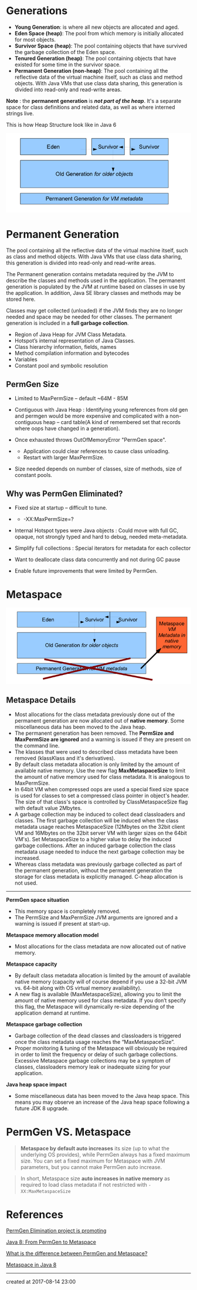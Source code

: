 # Generations

- **Young Generation**: is where all new objects are allocated and aged.
- **Eden Space (heap)**: The pool from which memory is initially allocated for most objects.
- **Survivor Space (heap)**: The pool containing objects that have survived the garbage collection of the Eden space.
- **Tenured Generation (heap)**: The pool containing objects that have existed for some time in the survivor space.
- **Permanent Generation (non-heap)**: The pool containing all the reflective data of the virtual machine itself, such as class and method objects. With Java VMs that use class data sharing, this generation is divided into read-only and read-write areas.

**Note** : the **permanent generation** is ***not part of the heap***. It's a separate space for class definitions and related data, as well as where interned strings live.



This is how Heap Structure look like in Java 6

![img](/attachments/java/jvm/java_memory_permGen.png)



# Permanent Generation

The pool containing all the reflective data of the virtual machine itself, such as class and method objects. With Java VMs that use class data sharing, this generation is divided into read-only and read-write areas.

The Permanent generation contains metadata required by the JVM to describe the classes and methods used in the application. The permanent generation is populated by the JVM at runtime based on classes in  use by the application. In addition, Java SE library classes and methods may be stored here.

Classes may get collected (unloaded) if the JVM finds they are no longer needed and space may be needed for other classes. The permanent generation is included in a **full garbage collection**.

- Region of Java Heap for JVM Class Metadata.
- Hotspot’s internal representation of Java Classes.
- Class hierarchy information, fields, names
- Method compilation information and bytecodes
- Variables
- Constant pool and symbolic resolution



## PermGen Size

- Limited to MaxPermSize – default ~64M - 85M

- Contiguous with Java Heap : Identifying young references from old gen and permgen would  be more expensive and complicated with a non-contiguous heap – card table(A kind of remembered set that records where oops have changed in a generation).

- Once exhausted throws OutOfMemoryError "PermGen space".

- - Application could clear references to cause class unloading.
  - Restart with larger MaxPermSize.

- Size needed depends on number of classes, size of methods, size of constant pools.



## Why was PermGen Eliminated?

- Fixed size at startup – difficult to tune.

- - -XX:MaxPermSize=?

- Internal Hotspot types were Java objects : Could move with full GC, opaque, not strongly typed and hard to debug, needed meta-metadata.

- Simplify full collections : Special iterators for metadata for each collector

- Want to deallocate class data concurrently and not during GC pause

- Enable future improvements that were limited by PermGen.





# Metaspace

![](/attachments/java/jvm/jvm_metapsace.png)



## Metaspace Details

- Most allocations for the class metadata previously done out of the permanent generation are now allocated out of **native memory**. Some miscellaneous  data has been moved to the Java heap.
- The permanent generation has been removed. The  **PermSize and  MaxPermSize are ignored** and a warning is issued if they are present on the command line.
- The klasses that were used to described class  metadata have been  removed (klassKlass and it's derivatives).
- By default class metadata allocation is only limited by the  amount of available native memory. Use the new flag **MaxMetaspaceSize** to limit the amount of  native memory used for class metadata. It is analogous to MaxPermSize.
- In 64bit VM when compressed oops are used a special fixed size  space is used for classes to set a compressed class pointer in object's header. The size  of that class's space is controlled by ClassMetaspaceSize flag with default value 2Mbytes.
- A garbage collection may be induced to collect dead classloaders  and classes. The first  garbage collection will be induced when the class metadata  usage reaches MetaspaceSize (12Mbytes on the 32bit client VM and 16Mbytes on the 32bit  server VM with larger sizes on the 64bit VM's). Set MetaspaceSize to a higher value to delay the induced garbage collections. After an induced garbage collection the class metadata usage needed to induce the next  garbage collection may be  increased.
- Whereas class metadata was previously garbage collected as part of the permanent generation, without the permanent generation the storage for class metadata is explicitly managed. C-heap allocation is not used.


---

**PermGen space situation**        

- This memory space is completely removed.
- The PermSize and MaxPermSize JVM arguments are ignored and a warning is issued if present at start-up.



**Metaspace memory allocation model**         

- Most allocations for the class metadata are now allocated out of native memory.



**Metaspace capacity**          

- By default class metadata allocation is limited by the amount of available native memory (capacity will of course depend if you use a 32-bit JVM vs. 64-bit along with OS virtual memory availability).
- A new flag is available (MaxMetaspaceSize), allowing you to limit the amount of native memory used for class metadata. If you don’t specify this flag, the Metaspace will dynamically re-size depending of the application demand at runtime.



**Metaspace garbage collection**            

- Garbage collection of the dead classes and classloaders is triggered once the class metadata usage reaches the “MaxMetaspaceSize”.
- Proper monitoring & tuning of the Metaspace will obviously be required in order to limit the frequency or delay of such garbage collections. Excessive Metaspace garbage collections may be a symptom of classes, classloaders memory leak or inadequate sizing for your application.



**Java heap space impact**              

- Some miscellaneous data has been moved to the Java heap space. This means you may observe an increase of the Java heap space following a future JDK 8 upgrade.



# PermGen VS. Metaspace

> **Metaspace by default auto increases** its size (up to what the underlying OS provides), while PermGen always has a fixed maximum size. You can set a fixed maximum for Metaspace with JVM parameters, but you cannot make PermGen auto increase.

> In short, Metaspace size **auto increases in native memory** as required to load class metadata if not restricted with `-XX:MaxMetaspaceSize`



# References

[PermGen Elimination project is promoting](http://mail.openjdk.java.net/pipermail/hotspot-dev/2012-September/006679.html)

[Java 8: From PermGen to Metaspace](https://dzone.com/articles/java-8-permgen-metaspace)

[What is the difference between PermGen and Metaspace?](https://stackoverflow.com/questions/27131165/what-is-the-difference-between-permgen-and-metaspace)

[Metaspace in Java 8](http://java-latte.blogspot.in/2014/03/metaspace-in-java-8.html)

---

created at 2017-08-14 23:00